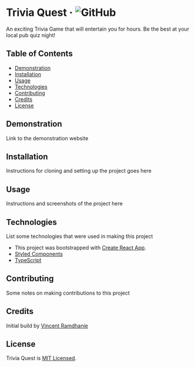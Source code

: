 # Trivia Quest &middot; ![GitHub](https://img.shields.io/github/license/vramdhanie/quiz?color=blue)

An exciting Trivia Game that will entertain you for hours. Be the best at your local pub quiz night!

## Table of Contents

- [Demonstration](#demonstration)
- [Installation](#installation)
- [Usage](#usage)
- [Technologies](#technologies)
- [Contributing](#contributing)
- [Credits](#credits)
- [License](#license)

## Demonstration

Link to the demonstration website

## Installation

Instructions for cloning and setting up the project goes here

## Usage

Instructions and screenshots of the project here

## Technologies

List some technologies that were used in making this project

- This project was bootstrapped with [Create React App](https://github.com/facebook/create-react-app).
- [Styled Components](https://www.styled-components.com/)
- [TypeScript](https://www.typescriptlang.org/)

## Contributing

Some notes on making contributions to this project

## Credits

Initial build by [Vincent Ramdhanie](https://github.com/vramdhanie)

## License

Trivia Quest is [MIT Licensed](LICENSE).
